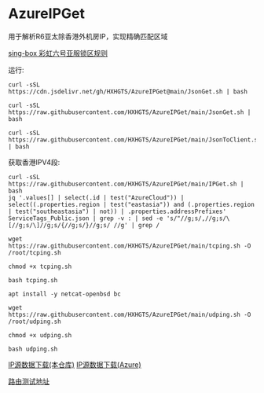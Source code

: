 # AzureIPGet

用于解析R6亚太除香港外机房IP，实现精确匹配区域

[sing-box 彩虹六号亚服锁区规则](https://raw.githubusercontent.com/HXHGTS/AzureIPGet/main/data/AzureIPBlock.json)

运行:
```
curl -sSL https://cdn.jsdelivr.net/gh/HXHGTS/AzureIPGet@main/JsonGet.sh | bash
```
```
curl -sSL https://raw.githubusercontent.com/HXHGTS/AzureIPGet/main/JsonGet.sh | bash
```
```
curl -sSL https://raw.githubusercontent.com/HXHGTS/AzureIPGet/main/JsonToClient.sh | bash
```

获取香港IPV4段:
```
curl -sSL https://raw.githubusercontent.com/HXHGTS/AzureIPGet/main/IPGet.sh | bash
jq '.values[] | select(.id | test("AzureCloud")) | select((.properties.region | test("eastasia")) and (.properties.region | test("southeastasia") | not)) | .properties.addressPrefixes' ServiceTags_Public.json | grep -v : | sed -e 's/"//g;s/,//g;s/\[//g;s/\]//g;s/{//g;s/}//g;s/ //g' | grep /
```

```
wget https://raw.githubusercontent.com/HXHGTS/AzureIPGet/main/tcping.sh -O /root/tcping.sh

chmod +x tcping.sh

bash tcping.sh
```

```
apt install -y netcat-openbsd bc

wget https://raw.githubusercontent.com/HXHGTS/AzureIPGet/main/udping.sh -O /root/udping.sh

chmod +x udping.sh

bash udping.sh
```

[IP源数据下载(本仓库)](https://raw.githubusercontent.com/HXHGTS/AzureIPGet/main/data/ServiceTags_Public.json) [IP源数据下载(Azure)](https://www.microsoft.com/en-us/download/details.aspx?id=56519)

[路由测试地址](./speedtest.md) 
